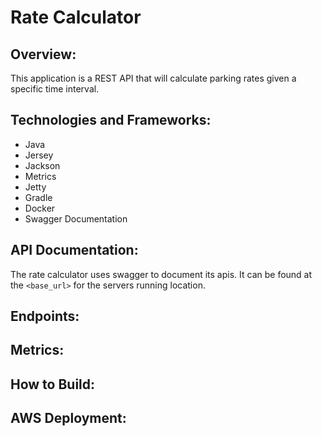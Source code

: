 # Rate Calculator #

## Overview: ##
This application is a REST API that will calculate parking rates given a specific time interval.

## Technologies and Frameworks: ##
- Java
- Jersey
- Jackson
- Metrics
- Jetty
- Gradle
- Docker
- Swagger Documentation

## API Documentation: ##
The rate calculator uses swagger to document its apis. It can be found at the `<base_url>` for the servers running location.

## Endpoints: ##


## Metrics: ##


## How to Build: ##


## AWS Deployment: ##